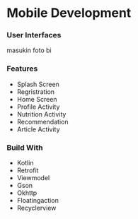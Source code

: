 # Mobile Development

### User Interfaces

masukin foto bi


### Features

- Splash Screen
- Regristration
- Home Screen
- Profile Activity
- Nutrition Activity
- Recommendation 
- Article Activity

### Build With
- Kotlin
- Retrofit
- Viewmodel
- Gson
- Okhttp
- Floatingaction
- Recyclerview

